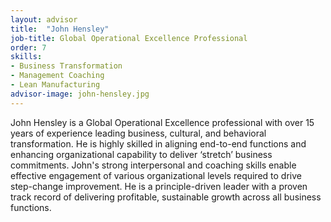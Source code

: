 ```yaml
---
layout: advisor
title:  "John Hensley"
job-title: Global Operational Excellence Professional
order: 7
skills:
- Business Transformation
- Management Coaching
- Lean Manufacturing
advisor-image: john-hensley.jpg
---
```

John Hensley is a Global Operational  Excellence professional with over  15 years of  experience  leading business,  cultural,  and  behavioral transformation. He is highly  skilled in  aligning  end-to-end functions and  enhancing  organizational  capability to deliver ‘stretch’ business commitments. John's strong interpersonal and coaching skills enable effective engagement of various organizational  levels required to drive step-change improvement. He is a principle-driven leader with a proven track record of delivering profitable, sustainable growth across all business functions.  
